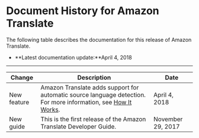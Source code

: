 # Document History for Amazon Translate<a name="doc-history"></a>

The following table describes the documentation for this release of Amazon Translate\.
+ **Latest documentation update:**April 4, 2018


****  

| Change | Description | Date | 
| --- | --- | --- | 
| New feature | Amazon Translate adds support for automatic source language detection\. For more information, see [How It Works](how-it-works.md)\. | April 4, 2018 | 
| New guide | This is the first release of the Amazon Translate Developer Guide\. | November 29, 2017 | 